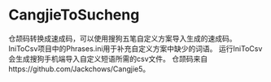 # CangjieToSucheng
仓颉码转换成速成码，可以使用搜狗五笔自定义方案导入生成的速成码。
IniToCsv项目中的Phrases.ini用于补充自定义方案中缺少的词语。
运行IniToCsv会生成搜狗手机端导入自定义短语所需的csv文件。
仓颉码来自https://github.com/Jackchows/Cangjie5。
